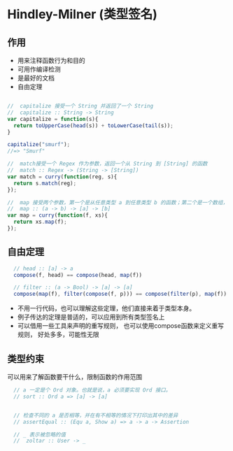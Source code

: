 # Hindley-Milner (类型签名)

## 作用
- 用来注释函数行为和目的
- 可用作编译检测
- 是最好的文档
- 自由定理

``` js

//  capitalize 接受一个 String 并返回了一个 String
//  capitalize :: String -> String
var capitalize = function(s){
  return toUpperCase(head(s)) + toLowerCase(tail(s));
}

capitalize("smurf");
//=> "Smurf"

//  match接受一个 Regex 作为参数，返回一个从 String 到 [String] 的函数
//  match :: Regex -> (String -> [String])
var match = curry(function(reg, s){
  return s.match(reg);
});

//  map 接受两个参数，第一个是从任意类型 a 到任意类型 b 的函数；第二个是一个数组，元素是任意类型的 a；map 最后返回的是一个类型 b 的数组。
//  map :: (a -> b) -> [a] -> [b]
var map = curry(function(f, xs){
  return xs.map(f);
});

```

## 自由定理

``` js
  // head :: [a] -> a
  compose(f, head) == compose(head, map(f))

  // filter :: (a -> Bool) -> [a] -> [a]
  compose(map(f), filter(compose(f, p))) == compose(filter(p), map(f))

```

- 不用一行代码，也可以理解这些定理，他们直接来着于类型本身。
- 例子传达的定理是普适的，可以应用到所有类型签名上
- 可以借用一些工具来声明的重写规则， 也可以使用compose函数来定义重写规则， 好处多多，可能性无限


## 类型约束
可以用来了解函数要干什么，限制函数的作用范围

``` js
  // a 一定是个 Ord 对象。也就是说，a 必须要实现 Ord 接口。
  // sort :: Ord a => [a] -> [a]


  // 检查不同的 a 是否相等，并在有不相等的情况下打印出其中的差异
  // assertEqual :: (Equ a, Show a) => a -> a -> Assertion

  // _ 表示被忽略的值
  //  zoltar :: User -> _

```



